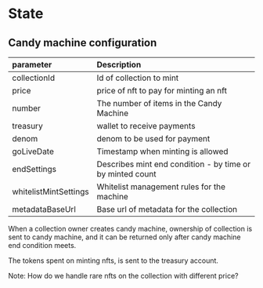 # State

## Candy machine configuration

| parameter             | Description                                               |
| :-------------------- | :-------------------------------------------------------- |
| collectionId          | Id of collection to mint                                  |
| price                 | price of nft to pay for minting an nft                    |
| number                | The number of items in the Candy Machine                  |
| treasury              | wallet to receive payments                                |
| denom                 | denom to be used for payment                              |
| goLiveDate            | Timestamp when minting is allowed                         |
| endSettings           | Describes mint end condition - by time or by minted count |
| whitelistMintSettings | Whitelist management rules for the machine                |
| metadataBaseUrl       | Base url of metadata for the collection                   |

When a collection owner creates candy machine, ownership of collection is sent to candy machine, and it can be returned only after candy machine end condition meets.

The tokens spent on minting nfts, is sent to the treasury account.

Note: How do we handle rare nfts on the collection with different price?
